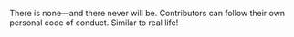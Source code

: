 There is none—and there never will be. Contributors can follow their own personal code of conduct. Similar to real life!
